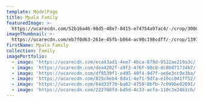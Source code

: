 ```yaml
---
template: ModelPage
title: Mpala Family
featuredImage: >-
  https://ucarecdn.com/52b16a46-98d5-48e7-8415-e74754a97ac4/-/crop/3000x1572/0,118/-/preview/
imageThumbnail: >-
  https://ucarecdn.com/eb7f0d63-261e-45fb-b864-ac98c198cdff/-/crop/1397x1789/171,251/-/preview/
firstName: Mpala Family
collection: Family
imagePortfolio:
  - image: 'https://ucarecdn.com/eca43ad1-4ee7-4bca-879d-9522ae219a3c/'
  - image: 'https://ucarecdn.com/dea4202f-a9f3-476f-98c8-dc8bd71734b7/'
  - image: 'https://ucarecdn.com/df9539f1-e495-40f4-9d7f-ae6e3cc9e3ba/'
  - image: 'https://ucarecdn.com/825c6eb4-8da1-4e71-9dfa-e10cc041ff52/'
  - image: 'https://ucarecdn.com/64d33f70-ba02-4759-8bfb-7c099be82691/'
  - image: 'https://ucarecdn.com/222708fd-bd5d-4c33-acfa-110c3e2461c6/'
---
```


